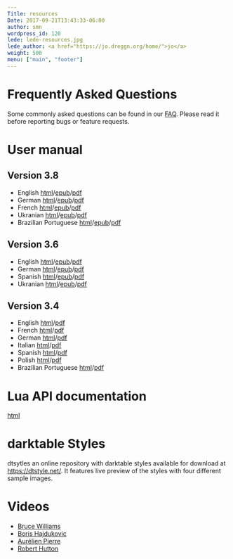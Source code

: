 ```yaml
---
Title: resources
Date: 2017-09-21T13:43:33-06:00
author: smn
wordpress_id: 120
lede: lede-resources.jpg
lede_author: <a href="https://jo.dreggn.org/home/">jo</a>
weight: 500
menu: ["main", "footer"]
---
```


# Frequently Asked Questions

Some commonly asked questions can be found in our [FAQ](/about/faq). Please read it before reporting bugs or feature requests.

# User manual

## Version 3.8

  * English [html](https://docs.darktable.org/usermanual/3.8/en/)/[epub](https://docs.darktable.org/usermanual/3.8/en/darktable_user_manual.epub)/[pdf](https://docs.darktable.org/usermanual/3.8/en/darktable_user_manual.pdf)
  * German [html](https://docs.darktable.org/usermanual/3.8/de/)/[epub](https://docs.darktable.org/usermanual/3.8/de/darktable_user_manual.epub)/[pdf](https://docs.darktable.org/usermanual/3.8/de/darktable_user_manual.pdf)
  * French [html](https://docs.darktable.org/usermanual/3.8/fr/)/[epub](https://docs.darktable.org/usermanual/3.8/fr/darktable_user_manual.epub)/[pdf](https://docs.darktable.org/usermanual/3.8/fr/darktable_user_manual.pdf)
  * Ukranian [html](https://docs.darktable.org/usermanual/3.8/uk/)/[epub](https://docs.darktable.org/usermanual/3.8/uk/darktable_user_manual.epub)/[pdf](https://docs.darktable.org/usermanual/3.8/uk/darktable_user_manual.pdf)
  * Brazilian Portuguese [html](https://docs.darktable.org/usermanual/3.8/pt_br/)/[epub](https://docs.darktable.org/usermanual/3.8/pt_br/darktable_user_manual.epub)/[pdf](https://docs.darktable.org/usermanual/3.8/pt_br/darktable_user_manual.pdf)

## Version 3.6

  * English [html](https://docs.darktable.org/usermanual/3.6/en/)/[epub](https://docs.darktable.org/usermanual/3.6/en/darktable_user_manual.epub)/[pdf](https://docs.darktable.org/usermanual/3.6/en/darktable_user_manual.pdf)
  * German [html](https://docs.darktable.org/usermanual/3.6/de/)/[epub](https://docs.darktable.org/usermanual/3.6/de/darktable_user_manual.epub)/[pdf](https://docs.darktable.org/usermanual/3.6/de/darktable_user_manual.pdf)
  * Spanish [html](https://docs.darktable.org/usermanual/3.6/es/)/[epub](https://docs.darktable.org/usermanual/3.6/es/darktable_user_manual.epub)/[pdf](https://docs.darktable.org/usermanual/3.6/es/darktable_user_manual.pdf)
  * Ukranian [html](https://docs.darktable.org/usermanual/3.6/uk/)/[epub](https://docs.darktable.org/usermanual/3.6/uk/darktable_user_manual.epub)/[pdf](https://docs.darktable.org/usermanual/3.6/uk/darktable_user_manual.pdf)

## Version 3.4

  * English [html](https://darktable.gitlab.io/doc/en/)/[pdf](https://github.com/darktable-org/darktable/releases/download/release-3.4.0/darktable-usermanual.pdf)
  * French [html](https://darktable.gitlab.io/doc/fr/)/[pdf](https://github.com/darktable-org/darktable/releases/download/release-3.4.0/darktable-usermanual-fr.pdf)
  * German [html](https://darktable.gitlab.io/doc/de/)/[pdf](https://github.com/darktable-org/darktable/releases/download/release-3.4.0/darktable-usermanual-de.pdf)
  * Italian  [html](https://darktable.gitlab.io/doc/it/)/[pdf](https://github.com/darktable-org/darktable/releases/download/release-3.4.0/darktable-usermanual-it.pdf)
  * Spanish [html](https://darktable.gitlab.io/doc/es/)/[pdf](https://github.com/darktable-org/darktable/releases/download/release-3.4.0/darktable-usermanual-es.pdf)
  * Polish [html](https://darktable.gitlab.io/doc/pl/)/[pdf](https://github.com/darktable-org/darktable/releases/download/release-3.4.0/darktable-usermanual-pl.pdf)
  * Brazilian Portuguese [html](https://darktable.gitlab.io/doc/pt_BR/)/[pdf](https://github.com/darktable-org/darktable/releases/download/release-3.4.0/darktable-usermanual-pt_BR.pdf)

# Lua API documentation

[html](https://docs.darktable.org/lua/stable/)

# darktable Styles

dtsytles an online repository with darktable styles available for download at <https://dtstyle.net/>. It features live preview of the styles with four different sample images.

# Videos

  * [Bruce Williams](https://www.youtube.com/playlist?list=PLlYWvzmJQTrRq7JrYdD7k3-8-v-uHnhK_)
  * [Boris Hajdukovic](https://www.youtube.com/playlist?list=PLmZmCIhOC2Frt6Wq3gc0-egOy_P1sXjau)
  * [Aurélien Pierre](https://www.youtube.com/c/Aur%C3%A9lienPIERREPhoto/videos)
  * [Robert Hutton](https://www.youtube.com/playlist?list=PLmvlUro_Up1NBX7VK8UUuyWo1B468zEA0)
